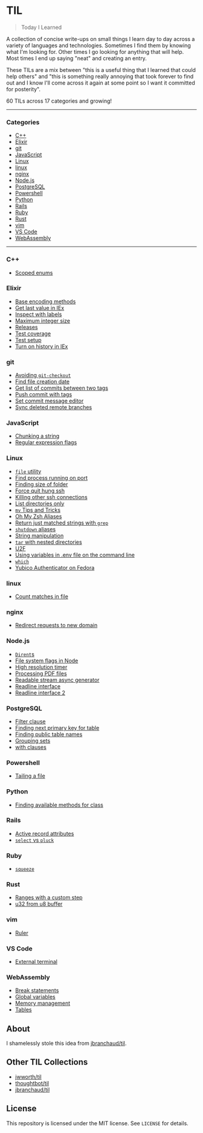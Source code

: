 # TIL

> Today I Learned

A collection of concise write-ups on small things I learn day to day across a
variety of languages and technologies. Sometimes I find them by knowing what I'm
looking for. Other times I go looking for anything that will help. Most times I
end up saying "neat" and creating an entry.

These TILs are a mix between "this is a useful thing that I learned that could
help others" and "this is something really annoying that took forever to find
out and I know I'll come across it again at some point so I want it committed
for posterity".

60 TILs across 17 categories and growing!

---

### Categories

- [C++](#C++)
- [Elixir](#Elixir)
- [git](#git)
- [JavaScript](#JavaScript)
- [Linux](#Linux)
- [linux](#linux)
- [nginx](#nginx)
- [Node.js](#Node.js)
- [PostgreSQL](#PostgreSQL)
- [Powershell](#Powershell)
- [Python](#Python)
- [Rails](#Rails)
- [Ruby](#Ruby)
- [Rust](#Rust)
- [vim](#vim)
- [VS Code](#VS-Code)
- [WebAssembly](#WebAssembly)

---

### C++

- [Scoped enums](c++/scoped-enums.md)

### Elixir

- [Base encoding methods](elixir/base-encoding-methods.md)
- [Get last value in IEx](elixir/get-last-value-in-iex.md)
- [Inspect with labels](elixir/inspect-with-labels.md)
- [Maximum integer size](elixir/maximum-integer-size.md)
- [Releases](elixir/releases.md)
- [Test coverage](elixir/test-coverage.md)
- [Test setup](elixir/test-setup.md)
- [Turn on history in IEx](elixir/turn-on-history-in-iex.md)

### git

- [Avoiding `git-checkout`](git/avoiding-git-checkout.md)
- [Find file creation date](git/find-file-creation-date.md)
- [Get list of commits between two tags](git/get-list-of-commits-between-two-tags.md)
- [Push commit with tags](git/push-commit-with-tags.md)
- [Set commit message editor](git/set-commit-message-editor.md)
- [Sync deleted remote branches](git/sync-deleted-remote-branches.md)

### JavaScript

- [Chunking a string](javascript/chunking-a-string.md)
- [Regular expression flags](javascript/regular-expression-flags.md)

### Linux

- [`file` utility](linux/file-utility.md)
- [Find process running on port](linux/find-process-running-on-port.md)
- [Finding size of folder](linux/finding-size-of-folder.md)
- [Force quit hung ssh](linux/force-quit-hung-ssh.md)
- [Killing other ssh connections](linux/killing-other-ssh-connections.md)
- [List directories only](linux/list-directories-only.md)
- [`mv` Tips and Tricks](linux/mv-tips-and-tricks.md)
- [Oh My Zsh Aliases](linux/oh-my-zsh-aliases.md)
- [Return just matched strings with `grep`](linux/return-just-matched-strings-with-grep.md)
- [`shutdown` aliases](linux/shutdown-aliases.md)
- [String manipulation](linux/string-manipulation.md)
- [`tar` with nested directories](linux/tar-with-nested-directories.md)
- [U2F](linux/u2f.md)
- [Using variables in .env file on the command line](linux/using-variables-in-env-file-on-the-command-line.md)
- [`which`](linux/which.md)
- [Yubico Authenticator on Fedora](linux/yubico-authenticator-on-fedora.md)

### linux

- [Count matches in file](linux/count-matches-in-file.md)

### nginx

- [Redirect requests to new domain](nginx/redirect-requests-to-new-domain.md)

### Node.js

- [`Dirent`s](node.js/dirents.md)
- [File system flags in Node](node.js/file-system-flags-in-node.md)
- [High resolution timer](node.js/high-resolution-timer.md)
- [Processing PDF files](node.js/processing-pdf-files.md)
- [Readable stream async generator](node.js/readable-stream-async-generator.md)
- [Readline interface](node.js/readline-interface.md)
- [Readline interface 2](node.js/readline-interface-2.md)

### PostgreSQL

- [Filter clause](postgresql/filter-clause.md)
- [Finding next primary key for table](postgresql/finding-next-primary-key-for-table.md)
- [Finding public table names](postgresql/finding-public-table-names.md)
- [Grouping sets](postgresql/grouping-sets.md)
- [with clauses](postgresql/with-clauses.md)

### Powershell

- [Tailing a file](powershell/tailing-a-file.md)

### Python

- [Finding available methods for class](python/finding-available-methods-for-class.md)

### Rails

- [Active record attributes](rails/active-record-attributes.md)
- [`select` vs `pluck`](rails/select-vs-pluck.md)

### Ruby

- [`squeeze`](ruby/squeeze.md)

### Rust

- [Ranges with a custom step](rust/ranges-with-a-custom-step.md)
- [u32 from u8 buffer](rust/u32-from-u8-buffer.md)

### vim

- [Ruler](vim/ruler.md)

### VS Code

- [External terminal](vs-code/external-terminal.md)

### WebAssembly

- [Break statements](webassembly/break-statements.md)
- [Global variables](webassembly/global-variables.md)
- [Memory management](webassembly/memory-management.md)
- [Tables](webassembly/tables.md)

## About

I shamelessly stole this idea from
[jbranchaud/til](https://github.com/jbranchaud/til).

## Other TIL Collections

- [jwworth/til](https://github.com/jwworth/til)
- [thoughtbot/til](https://github.com/thoughtbot/til)
- [jbranchaud/til](https://github.com/jbranchaud/til)

## License

This repository is licensed under the MIT license. See `LICENSE` for
details.
